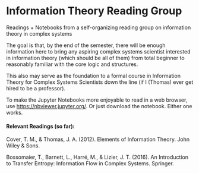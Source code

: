 # Information Theory Reading Group
Readings + Notebooks from a self-organizing reading group on information theory in complex systems

The goal is that, by the end of the semester, there will be enough information here to bring any aspiring complex systems scientist interested in information theory (which should be all of them) from total beginner to reasonably familiar with the core logic and structures. 

This also may serve as the foundation to a formal course in Information Theory for Complex Systems Scientists down the line (if I (Thomas) ever get hired to be a professor). 

To make the Jupyter Notebooks more enjoyable to read in a web browser, use https://nbviewer.jupyter.org/. Or just download the notebook. Either one works. 

#### Relevant Readings (so far):

Cover, T. M., & Thomas, J. A. (2012). Elements of Information Theory. John Wiley & Sons.

Bossomaier, T., Barnett, L., Harré, M., & Lizier, J. T. (2016). An Introduction to Transfer Entropy: Information Flow in Complex Systems. Springer.

 
